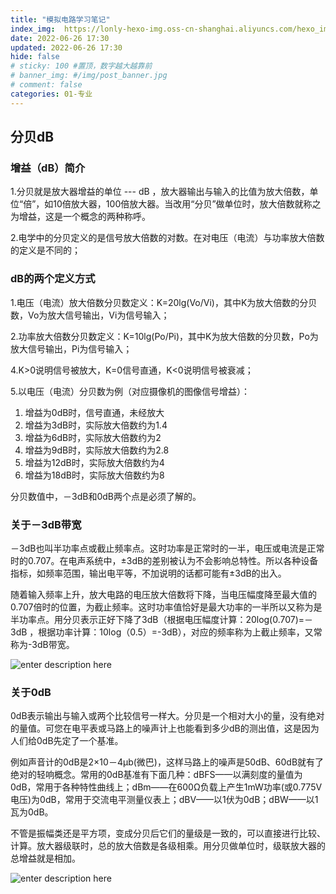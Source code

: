 ```yaml
---
title: "模拟电路学习笔记"
index_img:  https://lonly-hexo-img.oss-cn-shanghai.aliyuncs.com/hexo_images/模拟电路学习笔记/1656236903734.png
date: 2022-06-26 17:30
updated: 2022-06-26 17:30
hide: false
# sticky: 100 #置顶，数字越大越靠前
# banner_img: #/img/post_banner.jpg
# comment: false
categories: 01-专业
---
```


<!--more-->


## 分贝dB

### 增益（dB）简介

1.分贝就是放大器增益的单位 --- dB ，放大器输出与输入的比值为放大倍数，单位“倍”，如10倍放大器，100倍放大器。当改用“分贝”做单位时，放大倍数就称之为增益，这是一个概念的两种称呼。

2.电学中的分贝定义的是信号放大倍数的对数。在对电压（电流）与功率放大倍数的定义是不同的；

### dB的两个定义方式

1.电压（电流）放大倍数分贝数定义：K=20lg(Vo/Vi)，其中K为放大倍数的分贝数，Vo为放大信号输出，Vi为信号输入；

2.功率放大倍数分贝数定义：K=10lg(Po/Pi)，其中K为放大倍数的分贝数，Po为放大信号输出，Pi为信号输入；

4.K>0说明信号被放大，K=0信号直通，K<0说明信号被衰减；

5.以电压（电流）分贝数为例（对应摄像机的图像信号增益）：

 1. 增益为0dB时，信号直通，未经放大
 2. 增益为3dB时，实际放大倍数约为1.4
 3. 增益为6dB时，实际放大倍数约为2
 4. 增益为9dB时，实际放大倍数约为2.8
 5. 增益为12dB时，实际放大倍数约为4
 6. 增益为18dB时，实际放大倍数约为8

分贝数值中，－3dB和0dB两个点是必须了解的。

### 关于－3dB带宽

－3dB也叫半功率点或截止频率点。这时功率是正常时的一半，电压或电流是正常时的0.707。在电声系统中，±3dB的差别被认为不会影响总特性。所以各种设备指标，如频率范围，输出电平等，不加说明的话都可能有±3dB的出入。

随着输入频率上升，放大电路的电压放大倍数将下降，当电压幅度降至最大值的0.707倍时的位置，为截止频率。这时功率值恰好是最大功率的一半所以又称为是半功率点。用分贝表示正好下降了3dB（根据电压幅度计算：20log(0.707)=－3dB ，根据功率计算：10log（0.5）=-3dB），对应的频率称为上截止频率，又常称为-3dB带宽。

 ![enter description here](https://lonly-hexo-img.oss-cn-shanghai.aliyuncs.com/hexo_images/模拟电路学习笔记/1656237237623.png)

### 关于0dB

0dB表示输出与输入或两个比较信号一样大。分贝是一个相对大小的量，没有绝对的量值。可您在电平表或马路上的噪声计上也能看到多少dB的测出值，这是因为人们给0dB先定了一个基准。

例如声音计的0dB是2×10－4μb(微巴)，这样马路上的噪声是50dB、60dB就有了绝对的轻响概念。常用的0dB基准有下面几种：dBFS——以满刻度的量值为0dB，常用于各种特性曲线上；dBm——在600Ω负载上产生1mW功率(或0.775V电压)为0dB，常用于交流电平测量仪表上；dBV——以1伏为0dB；dBW——以1瓦为0dB。

不管是振幅类还是平方项，变成分贝后它们的量级是一致的，可以直接进行比较、计算。放大器级联时，总的放大倍数是各级相乘。用分贝做单位时，级联放大器的总增益就是相加。

![enter description here](https://lonly-hexo-img.oss-cn-shanghai.aliyuncs.com/hexo_images/模拟电路学习笔记/1656237224561.png)